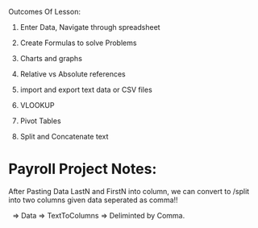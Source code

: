 Outcomes Of Lesson:

1. Enter Data, Navigate through spreadsheet

2. Create Formulas to solve Problems

3. Charts and graphs

4. Relative vs Absolute references

5. import and export text data or CSV files

6. VLOOKUP

7. Pivot Tables

8. Split and Concatenate text

# Payroll Project Notes:

After Pasting Data LastN and FirstN into column, we can convert to /split into two columns given data seperated as comma!!

  => Data => TextToColumns => Deliminted by Comma.


